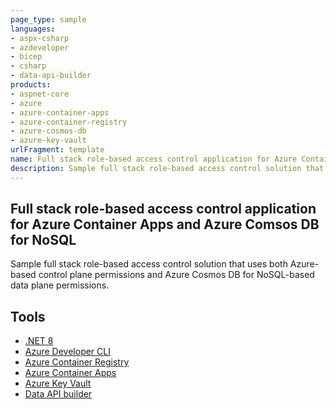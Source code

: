 ```yaml
---
page_type: sample
languages:
- aspx-csharp
- azdeveloper
- bicep
- csharp
- data-api-builder
products:
- aspnet-core
- azure
- azure-container-apps
- azure-container-registry
- azure-cosmos-db
- azure-key-vault
urlFragment: template
name: Full stack role-based access control application for Azure Container Apps and Azure Comsos DB for NoSQL
description: Sample full stack role-based access control solution that uses both Azure-based control plane permissions and Azure Cosmos DB for NoSQL-based data plane permissions.
---
```

<!-- YAML front-matter schema: https://review.learn.microsoft.com/en-us/help/contribute/samples/process/onboarding?branch=main#supported-metadata-fields-for-readmemd -->

## Full stack role-based access control application for Azure Container Apps and Azure Comsos DB for NoSQL

Sample full stack role-based access control solution that uses both Azure-based control plane permissions and Azure Cosmos DB for NoSQL-based data plane permissions.

## Tools

- [.NET 8](https://learn.microsoft.com/dotnet)
- [Azure Developer CLI](https://learn.microsoft.com/azure/developer/azure-developer-cli)
- [Azure Container Registry](https://learn.microsoft.com/azure/container-instances)
- [Azure Container Apps](https://learn.microsoft.com/azure/container-apps)
- [Azure Key Vault](https://learn.microsoft.com/azure/key-vault)
- [Data API builder](https://learn.microsoft.com/azure/data-api-builder)
